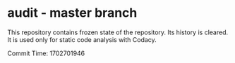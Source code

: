 # audit - master branch

This repository contains frozen state of the repository.
Its history is cleared. It is used only for static code
analysis with Codacy.

Commit Time: 1702701946